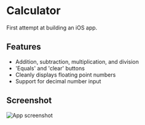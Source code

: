 # Calculator

First attempt at building an iOS app.

## Features

* Addition, subtraction, multiplication, and division
* 'Equals' and 'clear' buttons
* Cleanly displays floating point numbers
* Support for decimal number input

## Screenshot

![App screenshot](https://user-images.githubusercontent.com/3453188/34501027-1ec86806-efdb-11e7-82fb-b6d7f7896a81.jpg)
